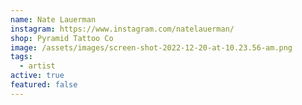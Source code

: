 ```yaml
---
name: Nate Lauerman
instagram: https://www.instagram.com/natelauerman/
shop: Pyramid Tattoo Co
image: /assets/images/screen-shot-2022-12-20-at-10.23.56-am.png
tags:
  - artist
active: true
featured: false
---
```

